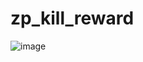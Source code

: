 # zp_kill_reward
![image](https://github.com/byoreo/zp_kill_reward/assets/96012695/34be3d91-ab24-436b-81e8-5e103f7b3404)
